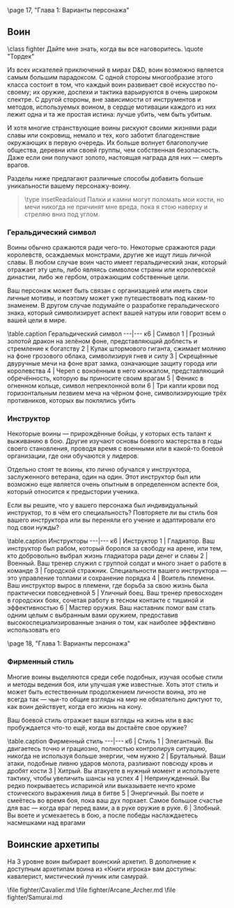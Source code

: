 \page 17, "Глава 1: Варианты персонажа"
## Воин
\class fighter
Дайте мне знать, когда вы все наговоритесь.
\quote "Тордек"

Из всех искателей приключений в мирах D&D, воин возможно является самым большим парадоксом. С одной стороны многообразие этого класса состоит в том, что каждый воин развивает своё искусство по-своему; их оружие, доспехи и тактика варьируются в очень широком спектре. С другой стороны, вне зависимости от инструментов и методов, используемых воином, в сердце мотивации каждого из них лежит одна и та же простая истина: лучше убить, чем быть убитым.

И хотя многие странствующие воины рискуют своими жизнями ради славы или сокровищ, немало и тех, кого заботит благоденствие окружающих в первую очередь. Их больше волнует благополучие общества, деревни или своей группы, чем собственная безопасность. Даже если они получают золото, настоящая награда для них — смерть врагов.

Разделы ниже предлагают различные способы добавить больше уникальности вашему персонажу-воину.

> \type insetReadaloud
> Палки и камни могут поломать мои кости, но мечи никогда не причинят мне вреда, пока я стою наверху и стреляю вниз под углом.

### Геральдический символ
Воины обычно сражаются ради чего-то. Некоторые сражаются ради королевств, осаждаемых монстрами, другие же ищут лишь личной славы. В любом случае воин часто имеет геральдический знак, который отражает эту цель, либо являясь символом страны или королевской династии, либо же гербом, отражающим собственные цели.

Ваш персонаж может быть связан с организацией или иметь свои личные мотивы, и поэтому может уже путешествовать под каким-то знаменем. В другом случае подумайте о разработке геральдического знака, который символизирует аспект вашей натуры или говорит всем о вашей цели в мире.

\table.caption Геральдический символ
---|---
к6 | Символ
1 | Грозный золотой дракон на зелёном фоне, представляющий доблесть и стремление к богатству
2 | Кулак штормового гиганта, сжимает молнию на фоне грозового облака, символизируя гнев и силу
3 | Скрещённые двуручные мечи на фоне врат замка, означающие защиту города или королевства
4 | Череп с вонзённым в него кинжалом, представляющий обречённость, которую вы приносите своим врагам
5 | Феникс в огненном кольце, символ непреклонной воли
6 | Три капли крови под горизонтальным лезвием меча на чёрном фоне, символизирующие трёх противников, которых вы поклялись убить

### Инструктор
Некоторые воины — прирождённые бойцы, у которых есть талант к выживанию в бою. Другие изучают основы боевого мастерства в годы своего становления, проводя время с военными или в какой-то боевой организации, где они обучаются у лидеров.

Отдельно стоят те воины, кто лично обучался у инструктора, заслуженного ветерана, один на один. Этот инструктор был или возможно еще является очень опытным в определенном аспекте боя, который относится к предыстории ученика.

Если вы решите, что у вашего персонажа был индивидуальный инструктор, то в чём его специальность? Повторяете ли вы стиль боя вашего инструктора или вы переняли его учение и адаптировали его под свои нужды?

\table.caption Инструкторы
---|---
к6 | Инструктор
1 | Гладиатор. Ваш инструктор был рабом, который боролся за свободу на арене, или тем, кто добровольно выбрал жизнь гладиатора ради денег и славы
2 | Военный. Ваш тренер служил с группой солдат и много знает о работе в команде
3 | Городской стражник. Специальности вашего инструктора — это управление толпами и сохранение порядка
4 | Воитель племени. Ваш инструктор вырос в племени, где борьба за свою жизнь была практически повседневной
5 | Уличный боец. Ваш тренер превосходен в городских боях, сочетая работу в тесном контакте с тишиной и эффективностью
6 | Мастер оружия. Ваш наставник помог вам стать одним целым с выбранным вами оружием, предоставив высокоспециализированные знания о том, как наиболее эффективно использовать его

\page 18, "Глава 1: Варианты персонажа"
### Фирменный стиль
Многие воины выделяются среди себе подобных, изучая особые стили и методы ведения боя, или улучшая уже известные. Хоть этот стиль и может быть естественным продолжением личности воина, это не всегда так — чьи-то общие взгляды на мир не обязательно диктуют то, как воин действует, когда его жизнь на кону.

Ваш боевой стиль отражает ваши взгляды на жизнь или в вас пробуждается что-то ещё, когда вы достаёте свое оружие?

\table.caption Фирменный стиль
---|---
к6 | Стиль
1 | Элегантный. Вы двигаетесь точно и грациозно, полностью контролируя ситуацию, никогда не используя больше энергии, чем нужно
2 | Брутальный. Ваши атаки, подобные ливню ударов молота, разливают повсюду кровь и дробят кости
3 | Хитрый. Вы атакуете в нужный момент и используете тактику, чтобы увеличить шансы на успех
4 | Непринужденный. Вы редко покрываетесь испариной или выказываете нечто кроме стоического выражения лица в битве
5 | Энергичный. Вы поете и смеётесь во время боя, пока ваш дух порхает. Самое большое счастье для вас — когда враг перед вами, а в руке оружие в руке.
6 | Злобный. Вы воете и усмехаетесь в бою, а после победы наслаждаетесь насмешками над врагами

## Воинские архетипы
На 3 уровне воин выбирает воинский архетип. В дополнение к доступным архетипам воина из «Книги игрока» вам доступны: кавалерист, мистический лучник или самурай.

\file fighter/Cavalier.md
\file fighter/Arcane_Archer.md
\file fighter/Samurai.md
